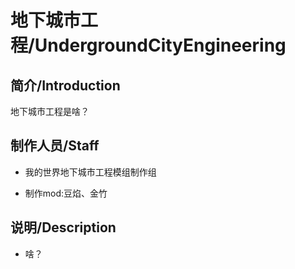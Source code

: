 # 地下城市工程/UndergroundCityEngineering

## 简介/Introduction
地下城市工程是啥？

## 制作人员/Staff
* 我的世界地下城市工程模组制作组

* 制作mod:豆焰、金竹

## 说明/Description
* 啥？
